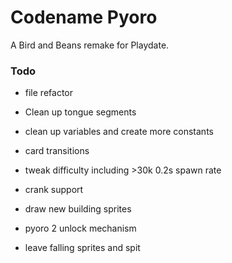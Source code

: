 
# Codename Pyoro

A Bird and Beans remake for Playdate.

### Todo

- file refactor
- Clean up tongue segments
- clean up variables and create more constants
- card transitions
- tweak difficulty including >30k 0.2s spawn rate
- crank support

- draw new building sprites
- pyoro 2 unlock mechanism
- leave falling sprites and spit
